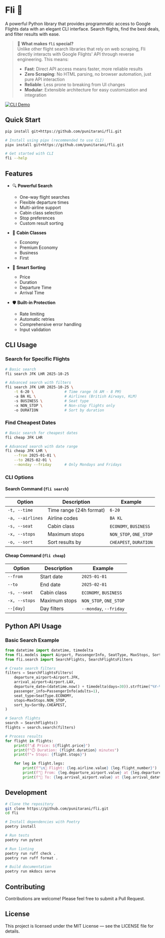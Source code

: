 # Fli 🛫

A powerful Python library that provides programmatic access to Google Flights data with an elegant CLI interface. Search
flights, find the best deals, and filter results with ease.

> 🚀 **What makes `fli` special?**  
> Unlike other flight search libraries that rely on web scraping, Fli directly interacts with Google Flights' API
> through reverse engineering.
> This means:
> - **Fast**: Direct API access means faster, more reliable results
> - **Zero Scraping**: No HTML parsing, no browser automation, just pure API interaction
> - **Reliable**: Less prone to breaking from UI changes
> - **Modular**: Extensible architecture for easy customization and integration

[![CLI Demo](data/cli-demo.png)](data/cli-demo.png)

## Quick Start

```bash
pip install git+https://github.com/punitarani/fli.git
```

```bash
# Install using pipx (recommended to use CLI)
pipx install git+https://github.com/punitarani/fli.git
```

```bash
# Get started with CLI
fli --help
```

## Features

- 🔍 **Powerful Search**
    - One-way flight searches
    - Flexible departure times
    - Multi-airline support
    - Cabin class selection
    - Stop preferences
    - Custom result sorting

- 💺 **Cabin Classes**
    - Economy
    - Premium Economy
    - Business
    - First

- 🎯 **Smart Sorting**
    - Price
    - Duration
    - Departure Time
    - Arrival Time

- 🛡️ **Built-in Protection**
    - Rate limiting
    - Automatic retries
    - Comprehensive error handling
    - Input validation

## CLI Usage

### Search for Specific Flights

```bash
# Basic search
fli search JFK LHR 2025-10-25

# Advanced search with filters
fli search JFK LHR 2025-10-25 \
    -t 6-20 \              # Time range (6 AM - 8 PM)
    -a BA KL \             # Airlines (British Airways, KLM)
    -s BUSINESS \          # Seat type
    -x NON_STOP \          # Non-stop flights only
    -o DURATION            # Sort by duration
```

### Find Cheapest Dates

```bash
# Basic search for cheapest dates
fli cheap JFK LHR

# Advanced search with date range
fli cheap JFK LHR \
    --from 2025-01-01 \
    --to 2025-02-01 \
    --monday --friday      # Only Mondays and Fridays
```

### CLI Options

#### Search Command (`fli search`)

| Option           | Description             | Example                |
|------------------|-------------------------|------------------------|
| `-t, --time`     | Time range (24h format) | `6-20`                 |
| `-a, --airlines` | Airline codes           | `BA KL`                |
| `-s, --seat`     | Cabin class             | `ECONOMY`, `BUSINESS`  |
| `-x, --stops`    | Maximum stops           | `NON_STOP`, `ONE_STOP` |
| `-o, --sort`     | Sort results by         | `CHEAPEST`, `DURATION` |

#### Cheap Command (`fli cheap`)

| Option        | Description   | Example                |
|---------------|---------------|------------------------|
| `--from`      | Start date    | `2025-01-01`           |
| `--to`        | End date      | `2025-02-01`           |
| `-s, --seat`  | Cabin class   | `ECONOMY`, `BUSINESS`  |
| `-x, --stops` | Maximum stops | `NON_STOP`, `ONE_STOP` |
| `--[day]`     | Day filters   | `--monday`, `--friday` |

## Python API Usage

### Basic Search Example

```python
from datetime import datetime, timedelta
from fli.models import Airport, PassengerInfo, SeatType, MaxStops, SortBy
from fli.search import SearchFlights, SearchFlightsFilters

# Create search filters
filters = SearchFlightsFilters(
    departure_airport=Airport.JFK,
    arrival_airport=Airport.LAX,
    departure_date=(datetime.now() + timedelta(days=30)).strftime("%Y-%m-%d"),
    passenger_info=PassengerInfo(adults=1),
    seat_type=SeatType.ECONOMY,
    stops=MaxStops.NON_STOP,
    sort_by=SortBy.CHEAPEST,
)

# Search flights
search = SearchFlights()
flights = search.search(filters)

# Process results
for flight in flights:
    print(f"💰 Price: ${flight.price}")
    print(f"⏱️ Duration: {flight.duration} minutes")
    print(f"✈️ Stops: {flight.stops}")

    for leg in flight.legs:
        print(f"\n🛫 Flight: {leg.airline.value} {leg.flight_number}")
        print(f"📍 From: {leg.departure_airport.value} at {leg.departure_datetime}")
        print(f"📍 To: {leg.arrival_airport.value} at {leg.arrival_datetime}")
```

## Development

```bash
# Clone the repository
git clone https://github.com/punitarani/fli.git
cd fli

# Install dependencies with Poetry
poetry install

# Run tests
poetry run pytest

# Run linting
poetry run ruff check .
poetry run ruff format .

# Build documentation
poetry run mkdocs serve
```

## Contributing

Contributions are welcome! Please feel free to submit a Pull Request.

## License

This project is licensed under the MIT License — see the LICENSE file for details.
